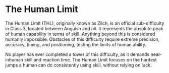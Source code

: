 # The Human Limit

The Human Limit (THL), originally known as Zilch, is an official sub-difficulty in Class 3, located between Anguish and nil. It represents the absolute peak of human capability in terms of skill. Anything beyond this is considered humanly impossible. Obstacles of this difficulty require extreme precision, accuracy, timing, and positioning, testing the limits of human ability.

No player has ever completed a tower of this difficulty, as it demands near-inhuman skill and reaction time. The Human Limit focuses on the hardest jumps a human can do consistently using skill, without relying on luck.